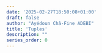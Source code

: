 ```yaml
---
date: '2025-02-27T18:50:08+01:00'
draft: false
author: "Ayédoun Châ-Fine ADEBI"
title: 'Tuples'
description: ""
series_order: 0
---
```

